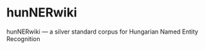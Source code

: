 hunNERwiki
==========

hunNERwiki — a silver standard corpus for Hungarian Named Entity Recognition
